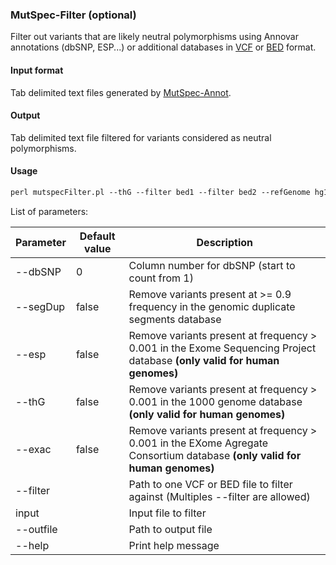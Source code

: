 ### MutSpec-Filter (optional)

Filter out variants that are likely neutral polymorphisms using Annovar annotations (dbSNP, ESP...) or additional databases in [VCF](https://samtools.github.io/hts-specs/VCFv4.2.pdf) or [BED](https://genome.ucsc.edu/FAQ/FAQformat#format1) format.  

#### Input format

Tab delimited text files generated by [MutSpec-Annot](https://github.com/IARCbioinfo/mutspec/blob/master/docs/mutspec_annot.md).

#### Output

Tab delimited text file filtered for variants considered as neutral polymorphisms.

#### Usage

```perl
perl mutspecFilter.pl --thG --filter bed1 --filter bed2 --refGenome hg19 --pathAVDBList mutspec/hg19_listAVDB.txt --outfile output_filename input_file
```

List of parameters:

| Parameter | Default value | Description          |
|-----------|---------------|----------------------|
| --dbSNP   | 0             | Column number for dbSNP (start to count from 1) |
| --segDup  | false         | Remove variants present at >= 0.9 frequency in the genomic duplicate segments database |
| --esp     | false         | Remove variants present at frequency > 0.001 in the Exome Sequencing Project database **(only valid for human genomes)** |
| --thG     | false         | Remove variants present at frequency > 0.001 in the 1000 genome database **(only valid for human genomes)** |
| --exac    | false         | Remove variants present at frequency > 0.001 in the EXome Agregate Consortium database **(only valid for human genomes)** |
| --filter  |  				| Path to one VCF or BED file to filter against (Multiples --filter are allowed) |
| input     |  				| Input file to filter |
| --outfile |  				| Path to output file |
| --help    |               | Print help message |